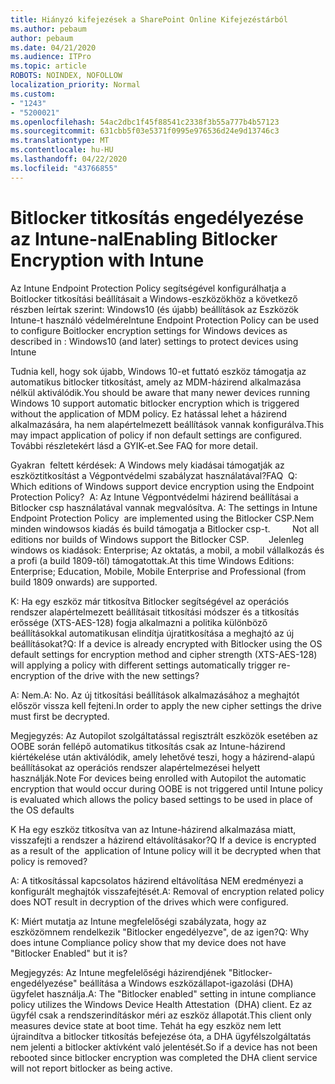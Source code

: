```yaml
---
title: Hiányzó kifejezések a SharePoint Online Kifejezéstárból
ms.author: pebaum
author: pebaum
ms.date: 04/21/2020
ms.audience: ITPro
ms.topic: article
ROBOTS: NOINDEX, NOFOLLOW
localization_priority: Normal
ms.custom:
- "1243"
- "5200021"
ms.openlocfilehash: 54ac2dbc1f45f88541c2338f3b55a777b4b57123
ms.sourcegitcommit: 631cbb5f03e5371f0995e976536d24e9d13746c3
ms.translationtype: MT
ms.contentlocale: hu-HU
ms.lasthandoff: 04/22/2020
ms.locfileid: "43766855"
---
```

# <a name="enabling-bitlocker-encryption-with-intune"></a><span data-ttu-id="84385-102">Bitlocker titkosítás engedélyezése az Intune-nal</span><span class="sxs-lookup"><span data-stu-id="84385-102">Enabling Bitlocker Encryption with Intune</span></span>

<span data-ttu-id="84385-103">Az Intune Endpoint Protection Policy segítségével konfigurálhatja a Boitlocker titkosítási beállításait a Windows-eszközökhöz a következő részben leírtak szerint: Windows10 (és újabb) beállítások az Eszközök Intune-t használó védelmére</span><span class="sxs-lookup"><span data-stu-id="84385-103">Intune Endpoint Protection Policy can be used to configure Boitlocker encryption settings for Windows devices as described in : Windows10 (and later) settings to protect devices using Intune</span></span>

<span data-ttu-id="84385-104">Tudnia kell, hogy sok újabb, Windows 10-et futtató eszköz támogatja az automatikus bitlocker titkosítást, amely az MDM-házirend alkalmazása nélkül aktiválódik.</span><span class="sxs-lookup"><span data-stu-id="84385-104">You should be aware that many newer devices running Windows 10 support automatic bitlocker encryption which is triggered without the application of MDM policy.</span></span> <span data-ttu-id="84385-105">Ez hatással lehet a házirend alkalmazására, ha nem alapértelmezett beállítások vannak konfigurálva.</span><span class="sxs-lookup"><span data-stu-id="84385-105">This may impact application of policy if non default settings are configured.</span></span> <span data-ttu-id="84385-106">További részletekért lásd a GYIK-et.</span><span class="sxs-lookup"><span data-stu-id="84385-106">See FAQ for more detail.</span></span>


<span data-ttu-id="84385-107">Gyakran  feltett kérdések: A Windows mely kiadásai támogatják az eszköztitkosítást a Végpontvédelmi szabályzat használatával?</span><span class="sxs-lookup"><span data-stu-id="84385-107">FAQ  Q: Which editions of Windows support device encryption using the Endpoint Protection Policy?</span></span>
<span data-ttu-id="84385-108"> A: Az Intune Végpontvédelmi házirend beállításai a Bitlocker csp használatával vannak megvalósítva.</span><span class="sxs-lookup"><span data-stu-id="84385-108"> A: The settings in Intune Endpoint Protection Policy  are implemented using the Bitlocker CSP.</span></span><span data-ttu-id="84385-109">Nem minden windowsos kiadás és build támogatja a Bitlocker csp-t. 
     </span><span class="sxs-lookup"><span data-stu-id="84385-109">  Not all editions nor builds of Windows support the Bitlocker CSP. 
     </span></span> <span data-ttu-id="84385-110">Jelenleg windows os kiadások: Enterprise; Az oktatás, a mobil, a mobil vállalkozás és a profi (a build 1809-től) támogatottak.</span><span class="sxs-lookup"><span data-stu-id="84385-110">At this time Windows Editions: Enterprise; Education, Mobile, Mobile Enterprise and Professional (from build 1809 onwards) are supported.</span></span>




<span data-ttu-id="84385-111">K: Ha egy eszköz már titkosítva Bitlocker segítségével az operációs rendszer alapértelmezett beállításait titkosítási módszer és a titkosítás erőssége (XTS-AES-128) fogja alkalmazni a politika különböző beállításokkal automatikusan elindítja újratitkosítása a meghajtó az új beállításokat?</span><span class="sxs-lookup"><span data-stu-id="84385-111">Q: If a device is already encrypted with Bitlocker using the OS default settings for encryption method and cipher strength (XTS-AES-128)  will applying a policy with different settings automatically trigger re-encryption of the drive with the new settings?</span></span>

<span data-ttu-id="84385-112">A: Nem.</span><span class="sxs-lookup"><span data-stu-id="84385-112">A: No.</span></span> <span data-ttu-id="84385-113">Az új titkosítási beállítások alkalmazásához a meghajtót először vissza kell fejteni.</span><span class="sxs-lookup"><span data-stu-id="84385-113">In order to apply the new cipher settings the drive must first be decrypted.</span></span>

<span data-ttu-id="84385-114">Megjegyzés: Az Autopilot szolgáltatással regisztrált eszközök esetében az OOBE során fellépő automatikus titkosítás csak az Intune-házirend kiértékelése után aktiválódik, amely lehetővé teszi, hogy a házirend-alapú beállításokat az operációs rendszer alapértelmezései helyett használják.</span><span class="sxs-lookup"><span data-stu-id="84385-114">Note For devices being enrolled with Autopilot the automatic encryption that would occur during OOBE is not triggered until Intune policy is evaluated which allows the policy based settings to be used in place of the OS defaults</span></span>




<span data-ttu-id="84385-115">K Ha egy eszköz titkosítva van az Intune-házirend alkalmazása miatt, visszafejti a rendszer a házirend eltávolításakor?</span><span class="sxs-lookup"><span data-stu-id="84385-115">Q If a device is encrypted as a result of the  application of Intune policy will it be decrypted when that policy is removed?</span></span>

<span data-ttu-id="84385-116">A: A titkosítással kapcsolatos házirend eltávolítása NEM eredményezi a konfigurált meghajtók visszafejtését.</span><span class="sxs-lookup"><span data-stu-id="84385-116">A: Removal of encryption related policy does NOT result in decryption of the drives which were configured.</span></span>




<span data-ttu-id="84385-117">K: Miért mutatja az Intune megfelelőségi szabályzata, hogy az eszközömnem rendelkezik "Bitlocker engedélyezve", de az igen?</span><span class="sxs-lookup"><span data-stu-id="84385-117">Q: Why does intune Compliance policy show that my device does not have "Bitlocker Enabled" but it is?</span></span>

<span data-ttu-id="84385-118">Megjegyzés: Az Intune megfelelőségi házirendjének "Bitlocker-engedélyezése" beállítása a Windows eszközállapot-igazolási (DHA) ügyfelet használja.</span><span class="sxs-lookup"><span data-stu-id="84385-118">A: The "Bitlocker enabled" setting in intune compliance policy utilizes the Windows Device Health Attestation  (DHA) client.</span></span> <span data-ttu-id="84385-119">Ez az ügyfél csak a rendszerindításkor méri az eszköz állapotát.</span><span class="sxs-lookup"><span data-stu-id="84385-119">This client only measures device state at boot time.</span></span> <span data-ttu-id="84385-120">Tehát ha egy eszköz nem lett újraindítva a bitlocker titkosítás befejezése óta, a DHA ügyfélszolgáltatás nem jelenti a bitlocker aktívként való jelentését.</span><span class="sxs-lookup"><span data-stu-id="84385-120">So if a device has not been rebooted since bitlocker encryption was completed the DHA client service will not report bitlocker as being active.</span></span>
